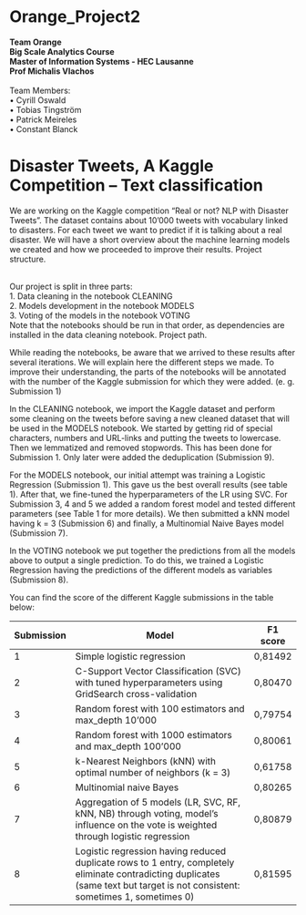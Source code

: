 # Orange_Project2

<b>Team Orange <br/>
Big Scale Analytics Course <br/>
Master of Information Systems - HEC Lausanne <br/>
Prof Michalis Vlachos</b> <br/>
<br/>
Team Members: <br/>
•	Cyrill Oswald <br/>
•	Tobias Tingström <br/>
•	Patrick Meireles <br/>
•	Constant Blanck <br/>
# Disaster Tweets, A Kaggle Competition – Text classification <br/>
<p>We are working on the Kaggle competition “Real or not? NLP with Disaster Tweets”. The dataset contains about 10’000 tweets with vocabulary linked to disasters. For each tweet we want to predict if it is talking about a real disaster. We will have a short overview about the machine learning models we created and how we proceeded to improve their results.
Project structure.</p><br/>
Our project is split in three parts:<br/>
1.	Data cleaning in the notebook CLEANING<br/>
2.	Models development in the notebook MODELS<br/>
3.	Voting of the models in the notebook VOTING<br/>
Note that the notebooks should be run in that order, as dependencies are installed in the data cleaning notebook.
Project path. <br/>
<p>While reading the notebooks, be aware that we arrived to these results after several iterations. We will explain here the different steps we made. To improve their understanding, the parts of the notebooks will be annotated with the number of the Kaggle submission for which they were added. (e. g. Submission 1)</p>

<p>In the CLEANING notebook, we import the Kaggle dataset and perform some cleaning on the tweets before saving a new cleaned dataset that will be used in the MODELS notebook.
We started by getting rid of special characters, numbers and URL-links and putting the tweets to lowercase. Then we lemmatized and removed stopwords. This has been done for Submission 1.
Only later were added the deduplication (Submission 9).</p>

<p>For the MODELS notebook, our initial attempt was training a Logistic Regression (Submission 1). This gave us the best overall results (see table 1). After that, we fine-tuned the hyperparameters of the LR using SVC. For Submission 3, 4 and 5 we added a random forest model and tested different parameters (see Table 1 for more details). We then submitted a kNN model having k = 3 (Submission 6) and finally, a Multinomial Naive Bayes model (Submission 7).</p>

<p>In the VOTING notebook we put together the predictions from all the models above to output a single prediction. To do this, we trained a Logistic Regression having the predictions of the different models as variables (Submission 8).</p>

You can find the score of the different Kaggle submissions in the table below:<br/>

| Submission | Model | F1 score |
| --- | --- | --- |
| 1	| Simple logistic regression |	0,81492
| 2	| C-Support Vector Classification (SVC) with tuned hyperparameters using GridSearch cross-validation	| 0,80470
| 3	| Random forest with 100 estimators and max_depth 10’000	| 0,79754
| 4	| Random forest with 1000 estimators and max_depth 100’000 |	0,80061
| 5	| k-Nearest Neighbors (kNN) with optimal number of neighbors (k = 3) |	0,61758
| 6	| Multinomial naive Bayes |	0,80265
| 7	| Aggregation of 5 models (LR, SVC, RF, kNN, NB) through voting, model’s influence on the vote is weighted through logistic regression |	0,80879
| 8 |	Logistic regression having reduced duplicate rows to 1 entry, completely eliminate contradicting duplicates (same text but target is not consistent: sometimes 1, sometimes 0)	| 0,81595
